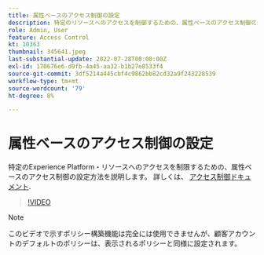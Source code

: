 ```yaml
---
title: 属性ベースのアクセス制御の設定
description: 特定のリソースへのアクセスを制御するための、属性ベースのアクセス制御のExperience Platform方法を説明します。
role: Admin, User
feature: Access Control
kt: 10363
thumbnail: 345641.jpeg
last-substantial-update: 2022-07-28T00:00:00Z
exl-id: 170676e6-d9fb-4a45-aa32-b1b27e8533f4
source-git-commit: 3df5214a445cbf4c9862bb82cd32a9f243228539
workflow-type: tm+mt
source-wordcount: '79'
ht-degree: 8%

---
```


# 属性ベースのアクセス制御の設定

特定のExperience Platform・リソースへのアクセスを制限するための、属性ベースのアクセス制御の設定方法を説明します。 詳しくは、 [アクセス制御ドキュメント](https://experienceleague.adobe.com/docs/experience-platform/access-control/abac/overview.html?lang=ja).

>[!VIDEO](https://video.tv.adobe.com/v/345641?quality=12&learn=on)

>[!NOTE]
>
> このビデオで示すポリシー構築機能は完全には使用できませんが、顧客アカウントのデフォルトのポリシーは、表示されるポリシーと同様に設定されます。
